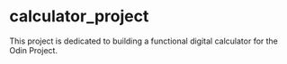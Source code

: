 # calculator_project

This project is dedicated to building a functional digital calculator for the Odin Project. 
